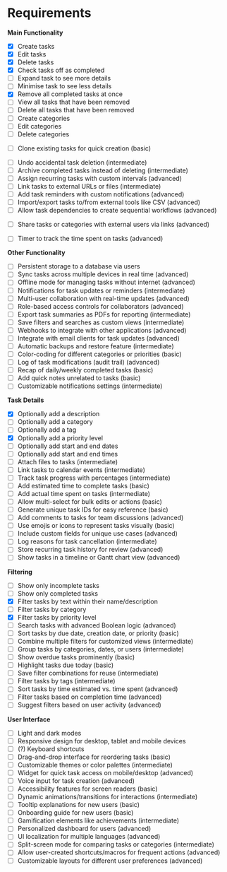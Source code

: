 <!-- Some of these requirements were created by ChatGPT.
I may remove some of them if I think they are not very good. -->

# Requirements

**Main Functionality**

- [x] Create tasks
- [x] Edit tasks
- [x] Delete tasks
- [x] Check tasks off as completed
- [ ] Expand task to see more details
- [ ] Minimise task to see less details
- [x] Remove all completed tasks at once
- [ ] View all tasks that have been removed
- [ ] Delete all tasks that have been removed
- [ ] Create categories
- [ ] Edit categories
- [ ] Delete categories
<!-- - [ ] Assign tasks to specific team members (intermediate) -->
- [ ] Clone existing tasks for quick creation (basic)
<!-- - [ ] Mark tasks as favorites for quick access (basic) -->
- [ ] Undo accidental task deletion (intermediate)
- [ ] Archive completed tasks instead of deleting (intermediate)
- [ ] Assign recurring tasks with custom intervals (advanced)
- [ ] Link tasks to external URLs or files (intermediate)
- [ ] Add task reminders with custom notifications (advanced)
- [ ] Import/export tasks to/from external tools like CSV (advanced)
- [ ] Allow task dependencies to create sequential workflows (advanced)
<!-- - [ ] Integrate tasks with a Kanban board view (advanced) -->
- [ ] Share tasks or categories with external users via links (advanced)
<!-- - [ ] Assign subtasks to individual team members (intermediate) -->
- [ ] Timer to track the time spent on tasks (advanced)

**Other Functionality**

- [ ] Persistent storage to a database via users
- [ ] Sync tasks across multiple devices in real time (advanced)
- [ ] Offline mode for managing tasks without internet (advanced)
- [ ] Notifications for task updates or reminders (intermediate)
- [ ] Multi-user collaboration with real-time updates (advanced)
- [ ] Role-based access controls for collaborators (advanced)
- [ ] Export task summaries as PDFs for reporting (intermediate)
- [ ] Save filters and searches as custom views (intermediate)
- [ ] Webhooks to integrate with other applications (advanced)
- [ ] Integrate with email clients for task updates (advanced)
- [ ] Automatic backups and restore feature (intermediate)
- [ ] Color-coding for different categories or priorities (basic)
- [ ] Log of task modifications (audit trail) (advanced)
- [ ] Recap of daily/weekly completed tasks (basic)
- [ ] Add quick notes unrelated to tasks (basic)
- [ ] Customizable notifications settings (intermediate)

**Task Details**

- [x] Optionally add a description
- [ ] Optionally add a category
- [ ] Optionally add a tag
- [x] Optionally add a priority level
- [ ] Optionally add start and end dates
- [ ] Optionally add start and end times
- [ ] Attach files to tasks (intermediate)
- [ ] Link tasks to calendar events (intermediate)
- [ ] Track task progress with percentages (intermediate)
- [ ] Add estimated time to complete tasks (basic)
- [ ] Add actual time spent on tasks (intermediate)
- [ ] Allow multi-select for bulk edits or actions (basic)
- [ ] Generate unique task IDs for easy reference (basic)
- [ ] Add comments to tasks for team discussions (advanced)
- [ ] Use emojis or icons to represent tasks visually (basic)
- [ ] Include custom fields for unique use cases (advanced)
- [ ] Log reasons for task cancellation (intermediate)
- [ ] Store recurring task history for review (advanced)
- [ ] Show tasks in a timeline or Gantt chart view (advanced)

**Filtering**

- [ ] Show only incomplete tasks
- [ ] Show only completed tasks
- [x] Filter tasks by text within their name/description
- [ ] Filter tasks by category
- [x] Filter tasks by priority level
- [ ] Search tasks with advanced Boolean logic (advanced)
- [ ] Sort tasks by due date, creation date, or priority (basic)
- [ ] Combine multiple filters for customized views (intermediate)
- [ ] Group tasks by categories, dates, or users (intermediate)
- [ ] Show overdue tasks prominently (basic)
- [ ] Highlight tasks due today (basic)
- [ ] Save filter combinations for reuse (intermediate)
- [ ] Filter tasks by tags (intermediate)
- [ ] Sort tasks by time estimated vs. time spent (advanced)
- [ ] Filter tasks based on completion time (advanced)
- [ ] Suggest filters based on user activity (advanced)

**User Interface**

- [ ] Light and dark modes
- [ ] Responsive design for desktop, tablet and mobile devices
- [ ] (?) Keyboard shortcuts
- [ ] Drag-and-drop interface for reordering tasks (basic)
- [ ] Customizable themes or color palettes (intermediate)
- [ ] Widget for quick task access on mobile/desktop (advanced)
- [ ] Voice input for task creation (advanced)
- [ ] Accessibility features for screen readers (basic)
- [ ] Dynamic animations/transitions for interactions (intermediate)
- [ ] Tooltip explanations for new users (basic)
- [ ] Onboarding guide for new users (basic)
- [ ] Gamification elements like achievements (intermediate)
- [ ] Personalized dashboard for users (advanced)
- [ ] UI localization for multiple languages (advanced)
- [ ] Split-screen mode for comparing tasks or categories (intermediate)
- [ ] Allow user-created shortcuts/macros for frequent actions (advanced)
- [ ] Customizable layouts for different user preferences (advanced)
